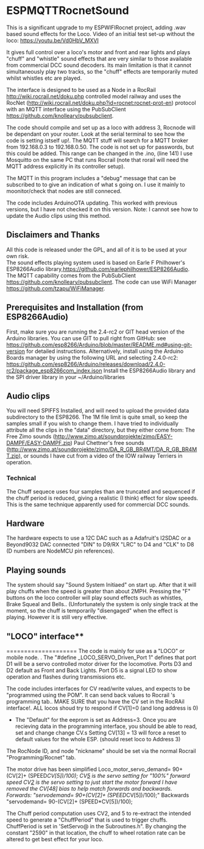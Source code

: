 # ESPMQTTRocnetSound
This is a significant upgrade to my ESPWIFIRocnet project, adding .wav based sound effects for the Loco.
Video of an initial test set-up without the loco: https://youtu.be/Vd0HbV_MXVI

It gives full control over a loco's motor and front and rear lights and plays "chuff" and "whistle" sound effects that are very similar to those available from commercial DCC sound decoders. Its main limitation is that it cannot simultaneously play two tracks, so the "chuff" effects are temporarily muted whilst whistles etc are played.

The interface is designed to be used as a Node in a RocRail http://wiki.rocrail.net/doku.php controlled model railway and uses the RocNet (http://wiki.rocrail.net/doku.php?id=rocnet:rocnet-prot-en) protocol with an MQTT interface using the PubSubClient https://github.com/knolleary/pubsubclient. 

The code should compile and set up as a loco with address 3, Rocnode will be dependant on your router. Look at the serial terminal to see how the code is setting istself up!.
The MQTT stuff will search for a MQTT broker from 192.168.0.3 to 192.168.0.50. The code is not set up for passwords, but this could be added. This range can be changed in the .ino, (line 141) I use Mosquitto on the same PC that runs Rocrail (note that rorail will need the MQTT address explicitly in its controller setup).  

The MQTT in this program includes a "debug" message that can be subscribed to to give an indication of what s going on. I use it mainly to moonitor/check that nodes are still conneced. 

The code includes ArduinoOTA updating. This worked with previous versions, but I have not checked it on this version. Note: I cannot see how to update the Audio clips using this method. 

## Disclaimers and Thanks
All this code is released under the GPL, and all of it is to be used at your own risk.  
The sound effects playing system used is based on Earle F Philhower's ESP8266Audio library,https://github.com/earlephilhower/ESP8266Audio.
The MQTT capability comes from the PubSubClient https://github.com/knolleary/pubsubclient. 
The code can use WiFi Manager https://github.com/tzapu/WiFiManager.


## Prerequisites and Installation (from ESP8266Audio)
First, make sure you are running the 2.4-rc2 or GIT head version of the Arduino libraries.
You can use GIT to pull right from GitHub: see https://github.com/esp8266/Arduino/blob/master/README.md#using-git-version for detailed instructions.
Alternatively, install using the Arduino Boards manager by using the following URL and selecting 2.4.0-rc2:
https://github.com/esp8266/Arduino/releases/download/2.4.0-rc2/package_esp8266com_index.json
Install the ESP8266Audio library and the SPI driver library in your ~/Arduino/libraries

## Audio clips
You will need SPIFFS Installed, and will need to upload the provided data subdirectory to the ESP8266. 
The 1M file limit is quite small, so keep the samples small if you wish to change them.
I have tried to individually attribute all the clips in the "data" directory, but they either come from:
The Free Zimo sounds (http://www.zimo.at/soundprojekte/zimo/EASY-DAMPF/EASY-DAMPF.zip) 
Paul Chettner's free sounds (http://www.zimo.at/soundprojekte/zimo/DA_R_GB_BR4MT/DA_R_GB_BR4MT.zip), 
or sounds I have cut from a video of the IOW railway Terriers in operation.

### Technical
The Chuff sequece uses four samples than are truncated and sequenced if the chuff period is reduced, giving a realistic (I think) effect for slow speeds. This is the same technique apparently used for commercial DCC sounds.

## Hardware
The hardware expects to use a 12C DAC such as a Adafruit's I2SDAC or a Beyond9032 DAC connected "DIN" to D9/RX  "LRC" to D4 and "CLK" to D8 (D numbers are NodeMCU pin references).

## Playing sounds
The system should say "Sound System Initiaed" on start up. After that it will play chuffs when the speed is greater than about 2MPH. Pressing the "F" buttons on the loco controller will play sound effects such as whistles, Brake Squeal and Bells.. (Unfortunately the system is only single track at the moment, so the chuff is temporarily "disengaged" when the effect is playing. However it is still very effective.


## "LOCO" interface**
====================
 The code is mainly for use as a "LOCO" or mobile node. .
 The "#define _LOCO_SERVO_Driven_Port 1" defines that port D1 will be a servo controlled motor driver for the locomotive. 
 Ports D3 and D2 default as Front and Back Lights.
 Port D5 is a signal LED to show operation and flashes during transmissions etc.
 
   The code includes interfaces for CV read/write values, and expects to be "programmed using the POM".
   It can send back values to Rocrail 's programming tab..
   MAKE SURE that you have the CV set in the RocRAil interface!. ALL locos shoud try to respond if CV[1]=0 (and long address is 0)
   - The "Default" for the eeprom is set as Address=3. 
   Once you are recieving data in the programming interface, you should be able to read, set and change change CV.s
   Setting CV[13] = 13 will force a reset to default values for the whole ESP. (should reset loco to Address 3)
  
  The RocNode ID, and node "nickname" should be set via the normal Rocrail "Programming/Rocnet" tab.
    
 The motor drive has been simplified
    Loco_motor_servo_demand= 90+(CV[2]+ (SPEED*CV[5])/100);
    CV[5](100) is the servo setting for "100%" forward speed
       CV[2](10) is the servo setting to just start the motor forward
         I have removed the CV[48] bias to help match forwards and backwards.
      Forwards:  "servodemand= 90+(CV[2]+ (SPEED*CV[5])/100);"
      Backwards "servodemand= 90-(CV[2]+ (SPEED*CV[5])/100);
    
The Chuff period computation uses CV2, and 5 to re-extract the intended speed to generate a "ChuffPeriod" that is used to trigger chuffs. ChuffPeriod is set in 'SetServo@ in the Subroutines.h". By changing the constant "2590" in that location, the chuff to wheel rotation rate can be altered to get best effect for your loco. 
    
    
  
  
